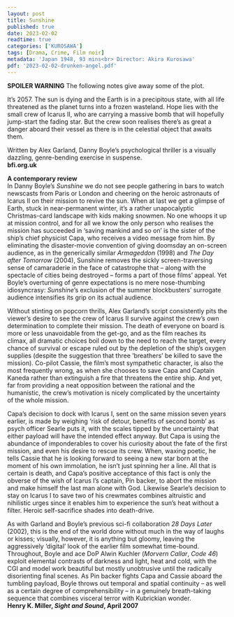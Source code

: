 ```yaml
---
layout: post
title: Sunshine
published: true
date: 2023-02-02
readtime: true
categories: ['KUROSAWA']
tags: [Drama, Crime, Film noir]
metadata: 'Japan 1948, 93 mins<br> Director: Akira Kurosawa'
pdf: '2023-02-02-drunken-angel.pdf'
---
```


**SPOILER WARNING** The following notes give away some of the plot.

It’s 2057. The sun is dying and the Earth is in a precipitous state, with all life threatened as the planet turns into a frozen wasteland. Hope lies with the small crew of Icarus II, who are carrying a massive bomb that will hopefully jump-start the fading star. But the crew soon realises there’s as great a danger aboard their vessel as there is in the celestial object that awaits them.

Written by Alex Garland, Danny Boyle’s psychological thriller is a visually dazzling, genre-bending exercise in suspense.  
**bfi.org.uk**  

**A contemporary review**   
In Danny Boyle’s _Sunshine_ we do not see people gathering in bars to watch newscasts from Paris or London and cheering on the heroic astronauts of Icarus II on their mission to revive the sun. When at last we get a glimpse of Earth, stuck in near-permanent winter, it’s a rather unapocalyptic Christmas-card landscape with kids making snowmen. No one whoops it up at mission control, and for all we know the only person who realises the mission has succeeded in ‘saving mankind and so on’ is the sister of the ship’s chief physicist Capa, who receives a video message from him. By eliminating the disaster-movie convention of giving doomsday an on-screen audience, as in the generically similar _Armageddon_ (1998) and _The Day after Tomorrow_ (2004), Sunshine removes the sickly screen-traversing sense of camaraderie in the face of catastrophe that – along with the spectacle of cities being destroyed – forms a part of those films’ appeal. Yet Boyle’s overturning of genre expectations is no mere nose-thumbing idiosyncrasy: _Sunshine_’s exclusion of the summer blockbusters’ surrogate audience intensifies its grip on its actual audience.

Without stinting on popcorn thrills, Alex Garland’s script consistently pits the viewer’s desire to see the crew of Icarus II survive against the crew’s own determination to complete their mission. The death of everyone on board is more or less unavoidable from the get-go, and as the film reaches its climax, all dramatic choices boil down to the need to reach the target, every chance of survival or escape ruled out by the depletion of the ship’s oxygen supplies (despite the suggestion that three ‘breathers’ be killed to save the mission). Co-pilot Cassie, the film’s most sympathetic character, is also the most frequently wrong, as when she chooses to save Capa and Captain Kaneda rather than extinguish a fire that threatens the entire ship. And yet, far from providing a neat opposition between the rational and the humanistic, the crew’s motivation is nicely complicated by the uncertainty of the whole mission.

Capa’s decision to dock with Icarus I, sent on the same mission seven years earlier, is made by weighing ‘risk of detour, benefits of second bomb’ as psych officer Searle puts it, with the scales tipped by the uncertainty that either payload will have the intended effect anyway. But Capa is using the abundance of imponderables to cover his curiosity about the fate of the first mission, and even his desire to rescue its crew. When, waxing poetic, he tells Cassie that he is looking forward to seeing a new star born at the moment of his own immolation, he isn’t just spinning her a line. All that is certain is death, and Capa’s positive acceptance of this fact is only the obverse of the wish of Icarus I’s captain, Pin backer, to abort the mission and make himself the last man alone with God. Likewise Searle’s decision to stay on Icarus I to save two of his crewmates combines altruistic and nihilistic urges since it enables him to experience the sun’s heat without a filter. Heroic self-sacrifice shades into death-drive.

As with Garland and Boyle’s previous sci-fi collaboration _28 Days Later_ (2002), this is the end of the world done without much in the way of laughs or kisses; visually, however, it is anything but gloomy, leaving the aggressively ‘digital’ look of the earlier film somewhat time-bound. Throughout, Boyle and ace DoP Alwin Kuchler (_Morvern Callar_, _Code 46_) exploit elemental contrasts of darkness and light, heat and cold, with the CGI and model work beautiful but mostly unobtrusive until the radically disorienting final scenes. As Pin backer fights Capa and Cassie aboard the tumbling payload, Boyle throws out temporal and spatial continuity – as well as a certain degree of comprehensibility – in a genuinely breath-taking sequence that combines visceral terror with Kubrickian wonder.  
**Henry K. Miller, _Sight and Sound_, April 2007**  
<!--stackedit_data:
eyJoaXN0b3J5IjpbMTE5MjQ3Nzc5MF19
-->